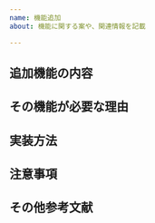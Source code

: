 ```yaml
---
name: 機能追加
about: 機能に関する案や、関連情報を記載

---
```


## 追加機能の内容
<!-- 例: microCMS導入  -->

## その機能が必要な理由
<!-- 例: 編集や更新を行いやすくする、レイアウト、機能の更新とコンテンツ更新を分ける -->

## 実装方法
<!-- 例: axiosの導入と、envファイルを設定 -->

## 注意事項
<!-- 例: Netlify、その他CIサービス使用時に環境変数を登録しておかないとビルドで落ちる -->

## その他参考文献
<!-- 例: Qiitaやteratailなど -->

